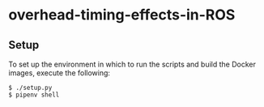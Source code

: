 # overhead-timing-effects-in-ROS


## Setup
To set up the environment in which to run the scripts and build the Docker
images, execute the following:
```
$ ./setup.py
$ pipenv shell 
```


